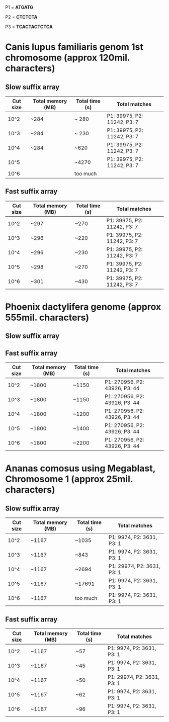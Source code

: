 P1 = __ATGATG__

P2 = __CTCTCTA__

P3 = __TCACTACTCTCA__

# Canis lupus familiaris genom 1st chromosome (approx 120mil. characters)

## Slow suffix array  

| Cut size | Total memory (MB) | Total time (s) | Total matches|
| ---------|--------------|------------|--------------------|
| 10^2     |   ~284    | ~ 280    |P1: 39975, P2: 11242, P3: 7 |
| 10^3     |   ~284   | ~ 230     | P1: 39975, P2: 11242, P3: 7 |
| 10^4     |   ~284     |  ~620     |P1: 39975, P2: 11242, P3: 7 |
| 10^5     |      |  ~4270   |P1: 39975, P2: 11242, P3: 7 |
| 10^6     |      | too much   | |

## Fast suffix array 

| Cut size | Total memory (MB) | Total time (s) | Total matches|
| ---------|--------------|------------|-------------------|
| 10^2     |   ~297   | ~270       |P1: 39975, P2: 11242, P3: 7 |
| 10^3     |   ~296    |  ~220     |P1: 39975, P2: 11242, P3: 7 |
| 10^4     |   ~296     |  ~230    |P1: 39975, P2: 11242, P3: 7 |
| 10^5     |   ~298  |  ~270       | P1: 39975, P2: 11242, P3: 7 |
| 10^6     |   ~301      |  ~430   |P1: 39975, P2: 11242, P3: 7 |


# Phoenix dactylifera genome (approx 555mil. characters)

## Slow suffix array

## Fast suffix array

| Cut size | Total memory (MB) | Total time (s) | Total matches|
| ---------|--------------|------------|-------------------|
| 10^2     |   ~1800     |  ~1150   |P1: 270956, P2: 43926, P3: 44|
| 10^3     |   ~1800     |  ~1150   |P1: 270956, P2: 43926, P3: 44|
| 10^4     |   ~1800     |  ~1200   |P1: 270956, P2: 43926, P3: 44|
| 10^5     |   ~1800     |  ~1400   |P1: 270956, P2: 43926, P3: 44|
| 10^6     |   ~1800     |  ~2200   |P1: 270956, P2: 43926, P3: 44|

# Ananas comosus using Megablast, Chromosome 1 (approx 25mil. characters)

## Slow suffix array

| Cut size | Total memory (MB) | Total time (s) | Total matches|
| ---------|--------------|------------|-------------------|
| 10^2     |   ~1167     |  ~1035   |P1: 9974, P2: 3631, P3: 1|
| 10^3     |   ~1167     |  ~843   |P1: 9974, P2: 3631, P3: 1|
| 10^4     |   ~1167    |  ~2694   |P1: 29974, P2: 3631, P3: 1|
| 10^5     |   ~1167     |  ~17691   |P1: 9974, P2: 3631, P3: 1|
| 10^6     |   ~1167     |  too much   |P1: 9974, P2: 3631, P3: 1|

## Fast suffix array

| Cut size | Total memory (MB) | Total time (s) | Total matches|
| ---------|--------------|------------|-------------------|
| 10^2     |   ~1167     |  ~57   |P1: 9974, P2: 3631, P3: 1|
| 10^3     |   ~1167     |  ~45   |P1: 9974, P2: 3631, P3: 1|
| 10^4     |   ~1167     |  ~50   |P1: 29974, P2: 3631, P3: 1|
| 10^5     |   ~1167     |  ~62   |P1: 9974, P2: 3631, P3: 1|
| 10^6     |   ~1167     |  ~96   |P1: 9974, P2: 3631, P3: 1|
